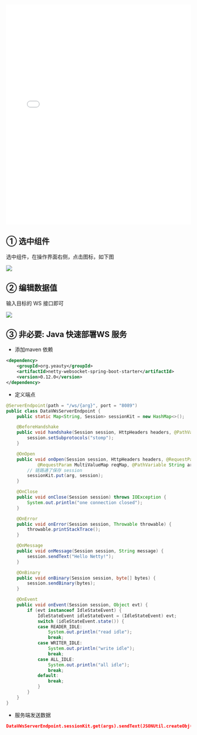 <iframe src="//player.bilibili.com/player.html?aid=512325240&bvid=BV1gg41197Q6&cid=742389160&page=1&high_quality=1" scrolling="no" border="0" frameborder="no" framespacing="0" allowfullscreen="true" width="100%" height="600"> </iframe>

## ① 选中组件

选中组件，在操作界面右侧，点击图标，如下图

![](https://minio.pigx.vip/oss/1656645795.png)

## ② 编辑数据值

输入目标的 WS 接口即可

![](https://minio.pigx.vip/oss/1656645815.png)


## ③ 非必要: Java 快速部署WS 服务

- 添加maven 依赖

```xml
<dependency>
    <groupId>org.yeauty</groupId>
    <artifactId>netty-websocket-spring-boot-starter</artifactId>
    <version>0.12.0</version>
</dependency>
```

- 定义端点

```java
@ServerEndpoint(path = "/ws/{arg}", port = "8089")
public class DataVWsServerEndpoint {
	public static Map<String, Session> sessionKit = new HashMap<>();

	@BeforeHandshake
	public void handshake(Session session, HttpHeaders headers, @PathVariable String arg) {
		session.setSubprotocols("stomp");
	}

	@OnOpen
	public void onOpen(Session session, HttpHeaders headers, @RequestParam String req,
			@RequestParam MultiValueMap reqMap, @PathVariable String arg, @PathVariable Map pathMap) {
		// 链路通了保存 session
		sessionKit.put(arg, session);
	}

	@OnClose
	public void onClose(Session session) throws IOException {
		System.out.println("one connection closed");
	}

	@OnError
	public void onError(Session session, Throwable throwable) {
		throwable.printStackTrace();
	}

	@OnMessage
	public void onMessage(Session session, String message) {
		session.sendText("Hello Netty!");
	}

	@OnBinary
	public void onBinary(Session session, byte[] bytes) {
		session.sendBinary(bytes);
	}

	@OnEvent
	public void onEvent(Session session, Object evt) {
		if (evt instanceof IdleStateEvent) {
			IdleStateEvent idleStateEvent = (IdleStateEvent) evt;
			switch (idleStateEvent.state()) {
			case READER_IDLE:
				System.out.println("read idle");
				break;
			case WRITER_IDLE:
				System.out.println("write idle");
				break;
			case ALL_IDLE:
				System.out.println("all idle");
				break;
			default:
				break;
			}
		}
	}
}


```

- 服务端发送数据

```json
DataVWsServerEndpoint.sessionKit.get(args).sendText(JSONUtil.createObj().set("value", i).toString());

```